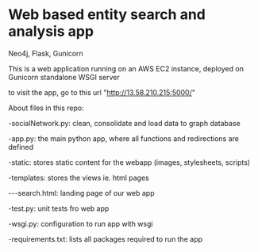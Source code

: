 # Web based entity search and analysis app
Neo4j, Flask, Gunicorn

This is a web application running on an AWS EC2 instance, deployed on Gunicorn standalone WSGI server 


to visit the app, go to this url "http://13.58.210.215:5000/"


About files in this repo:

-socialNetwork.py: clean, consolidate and load data to graph database

-app.py:			      the main python app, where all functions and redirections are defined

-static:			      stores static content for the webapp (images, stylesheets, scripts)  

-templates:		    stores the views ie. html pages

 ---search.html:	  landing page of our web app
 
-test.py:			    unit tests fro web app

-wsgi.py:		      configuration to run app with wsgi

-requirements.txt:	lists all packages required to run the app
